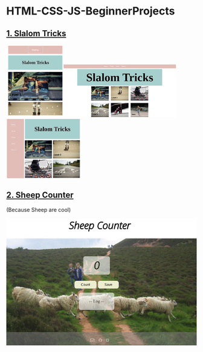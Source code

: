 # HTML-CSS-JS-BeginnerProjects


## [1. Slalom Tricks](https://github.com/caro-oviedo/slalom)

<img src="img/slalom1.png" width=150px><img src="img/slalom3.png" width=300px><img src="img/slalom2.png" width=200px>

 
## [2. Sheep Counter](https://github.com/caro-oviedo/SheepCounter)
(Because Sheep are cool)

<img src="img/sheepCounter.png" width=700px height=auto>


